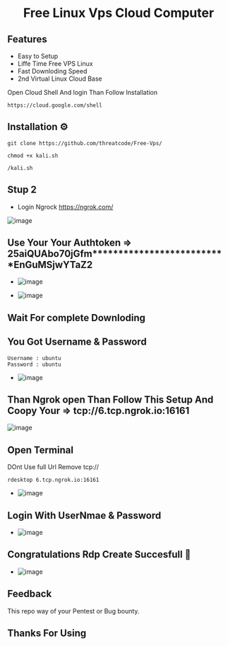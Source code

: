 <h1 align="center"> Free Linux Vps Cloud Computer </h1>
 
    
## Features
- Easy to Setup
- Liffe Time Free VPS Linux
- Fast Downloding Speed
- 2nd Virtual Linux Cloud Base

Open Cloud Shell And login Than Follow Installation
```
https://cloud.google.com/shell
```

## Installation ⚙️


```
git clone https://github.com/threatcode/Free-Vps/

```
```
chmod +x kali.sh
```
```
/kali.sh
```

## Stup 2

- Login Ngrock https://ngrok.com/

![image](https://user-images.githubusercontent.com/94091556/207830286-2d8e6cf5-912a-4f31-8ea6-00cde7b5443f.png)



## Use Your Your Authtoken =>  25aiQUAbo70jGfm**************************EnGuMSjwYTaZ2

- ![image](https://user-images.githubusercontent.com/94091556/207828466-593b9957-2566-42ad-b4cc-0842ac84545b.png)

- ![image](https://user-images.githubusercontent.com/94091556/207828701-acf94e7f-cac6-4ac5-9d3f-67f3c3086da5.png)


## Wait For complete Downloding

## You Got Username & Password

```
Username : ubuntu
Password : ubuntu
```

- ![image](https://user-images.githubusercontent.com/94091556/207831771-bc44123a-5084-426e-8de3-495b9095f26b.png)


## Than Ngrok open  Than Follow This Setup  And Coopy Your => tcp://6.tcp.ngrok.io:16161
![image](https://user-images.githubusercontent.com/94091556/207829470-26f7361c-d2b2-4e0f-a6c4-2fb115d76765.png)



## Open Terminal 
DOnt Use full Url Remove tcp://

```
rdesktop 6.tcp.ngrok.io:16161

```
- ![image](https://user-images.githubusercontent.com/94091556/207836170-7c0d0215-9658-4424-9a67-8fbc307e8afb.png)


## Login With UserNmae & Password

- ![image](https://user-images.githubusercontent.com/94091556/207833019-7d554fb3-020c-4eca-888e-183e689b9e41.png)

## Congratulations Rdp Create Succesfull 🎉

- ![image](https://user-images.githubusercontent.com/94091556/207833567-cc6bc386-1ffd-4b43-a362-c327d9973c59.png)



## Feedback

This repo way of your Pentest or Bug bounty.

## Thanks For Using 

